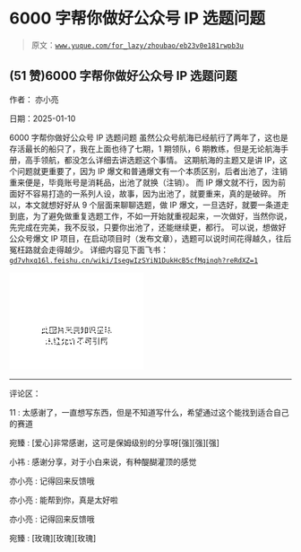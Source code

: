 # 6000 字帮你做好公众号 IP 选题问题

> 原文：[`www.yuque.com/for_lazy/zhoubao/eb23v0e181rwpb3u`](https://www.yuque.com/for_lazy/zhoubao/eb23v0e181rwpb3u)

## (51 赞)6000 字帮你做好公众号 IP 选题问题

作者： 亦小亮

日期：2025-01-10

6000 字帮你做好公众号 IP 选题问题
虽然公众号航海已经航行了两年了，这也是存活最长的船只了，我在上面也待了七期，1 期领队，6 期教练，但是无论航海手册，高手领航，都没怎么详细去讲选题这个事情。
这期航海的主题又是讲 IP，这个问题就更重要了，因为 IP 爆文和普通爆文有一个本质区别，后者出池了，注销重来便是，毕竟账号是消耗品，出池了就换（注销）。
而 IP 爆文就不行，因为前面好不容易打造的一系列人设，故事，因为出池了，就要重来，真的是破碎。
所以，本文就想好好从 9 个层面来聊聊选题，做 IP 爆文，一旦选好，就要一条道走到底，为了避免做重复选题工作，不如一开始就重视起来，一次做好，当然你说，先完成在完美，我不反驳，只要你出池了，还能继续更，都行。
可以说，想做好公众号爆文 IP 项目，在启动项目时（发布文章），选题可以说时间花得越久，往后冤枉路就会走得越少。 详细内容见下面飞书： [`gd7vhxq16l.feishu.cn/wiki/IsegwIzSYiN1DukHcB5cfMqinqh?reRdXZ=1`](https://gd7vhxq16l.feishu.cn/wiki/IsegwIzSYiN1DukHcB5cfMqinqh?reRdXZ=1)

![](img/7c419266514de5ec6f77ac2f61c43d05.png "None")

* * *

评论区：

11 : 太感谢了，一直想写东西，但是不知道写什么，希望通过这个能找到适合自己的赛道

宛臻 : [爱心]非常感谢，这可是保姆级别的分享呀[强][强][强]

小祎 : 感谢分享，对于小白来说，有种醍醐灌顶的感觉

亦小亮 : 记得回来反馈哦

亦小亮 : 能帮到你，真是太好啦

亦小亮 : 记得回来反馈哦

宛臻 : [玫瑰][玫瑰][玫瑰]